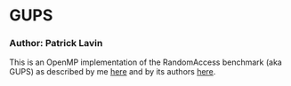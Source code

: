 # GUPS 
### Author: Patrick Lavin

This is an OpenMP implementation of the RandomAccess benchmark (aka GUPS)  as described by me [here](https://github.com/hpcgarage/spatter/wiki/Related-Benchmarks#randomaccess-aka-gups) and by its authors [here](https://icl.utk.edu/projectsfiles/hpcc/RandomAccess/).
